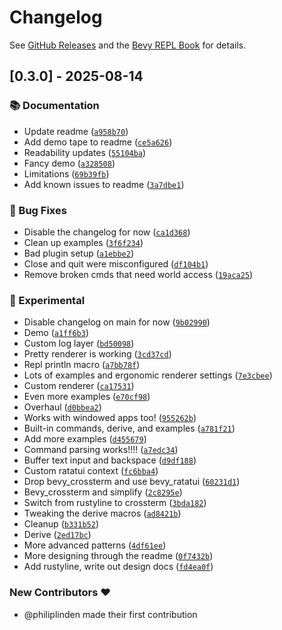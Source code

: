 # Changelog


See [GitHub Releases](https://github.com/philiplinden/bevy_repl/releases) and the [Bevy REPL Book](https://philiplinden.github.io/bevy_repl) for details.

## [0.3.0] - 2025-08-14

### 📚 Documentation

- Update readme ([`a958b70`](https://github.com/philiplinden/bevy_repl/commit/a958b705327bd2623a7b98854ec84197ab1d9808))
- Add demo tape to readme ([`ce5a626`](https://github.com/philiplinden/bevy_repl/commit/ce5a62600c6dcc7c4af8d240fc202b7a00da6f06))
- Readability updates ([`55104ba`](https://github.com/philiplinden/bevy_repl/commit/55104ba0625ef91d54c16136e52e053d9abf7283))
- Fancy demo ([`a328508`](https://github.com/philiplinden/bevy_repl/commit/a328508202d64ad721aca2f60fd4186e978e0c38))
- Limitations ([`69b39fb`](https://github.com/philiplinden/bevy_repl/commit/69b39fb3109362e2fb6593032870d4884126fa1b))
- Add known issues to readme ([`3a7dbe1`](https://github.com/philiplinden/bevy_repl/commit/3a7dbe1c7eb931a82a4b755f797e2d92aaea7bef))

### 🐛 Bug Fixes

- Disable the changelog for now ([`ca1d368`](https://github.com/philiplinden/bevy_repl/commit/ca1d36876c9188de896cfc04990fd0ad7d3f6bf8))
- Clean up examples ([`3f6f234`](https://github.com/philiplinden/bevy_repl/commit/3f6f23478cb7fbd01e5b454cc2b9fa93857ff8d5))
- Bad plugin setup ([`a1ebbe2`](https://github.com/philiplinden/bevy_repl/commit/a1ebbe262f5e09933b2085c6acf93c0ff20bbb93))
- Close and quit were misconfigured ([`df104b1`](https://github.com/philiplinden/bevy_repl/commit/df104b1c2d681092473b18b247078bd3cd033c64))
- Remove broken cmds that need world access ([`19aca25`](https://github.com/philiplinden/bevy_repl/commit/19aca254c1bdd550ea37cc8e835d5ae61730bad3))

### 🧪 Experimental

- Disable changelog on main for now ([`9b02990`](https://github.com/philiplinden/bevy_repl/commit/9b02990de3259c45000b042907dcee764eb7ad8f))
- Demo ([`a1ff6b3`](https://github.com/philiplinden/bevy_repl/commit/a1ff6b35814d12e86fea38dd553c1ff1e7a432c0))
- Custom log layer ([`bd50098`](https://github.com/philiplinden/bevy_repl/commit/bd5009857148a6e4d3016c2539a1213aef5e0776))
- Pretty renderer is working ([`3cd37cd`](https://github.com/philiplinden/bevy_repl/commit/3cd37cd56beeb075ec2ef06ffba426b960b3c3b1))
- Repl println macro ([`a7bb78f`](https://github.com/philiplinden/bevy_repl/commit/a7bb78fe151ce3e30f634d93e67bb122611e465b))
- Lots of examples and ergonomic renderer settings ([`7e3cbee`](https://github.com/philiplinden/bevy_repl/commit/7e3cbee95dc8c65a2238c4f4056c618dd125e835))
- Custom renderer ([`ca17531`](https://github.com/philiplinden/bevy_repl/commit/ca17531f035b85ef7ff265ad74815acee74b532d))
- Even more examples ([`e70cf98`](https://github.com/philiplinden/bevy_repl/commit/e70cf9878b71bdbe277cfddfa1c6b983c0b28bf5))
- Overhaul ([`d0bbea2`](https://github.com/philiplinden/bevy_repl/commit/d0bbea2136678e53368615042bd024a6e4b8e075))
- Works with windowed apps too! ([`955262b`](https://github.com/philiplinden/bevy_repl/commit/955262b2e3b1df9d111bc8fc3851bc3f19fb2c06))
- Built-in commands, derive, and examples ([`a781f21`](https://github.com/philiplinden/bevy_repl/commit/a781f21f1222fb4c32c9b9307cff1b6074fd6329))
- Add more examples ([`d455679`](https://github.com/philiplinden/bevy_repl/commit/d4556793a22b81c1774cdc0cc951ae582520fe45))
- Command parsing works!!!! ([`a7edc34`](https://github.com/philiplinden/bevy_repl/commit/a7edc347aa086fe86df68ca95545277dce122ed3))
- Buffer text input and backspace ([`d9df188`](https://github.com/philiplinden/bevy_repl/commit/d9df188f28192f5d195f49c51f1842040da0e066))
- Custom ratatui context ([`fc6bba4`](https://github.com/philiplinden/bevy_repl/commit/fc6bba4f7a055d17baa655232bd9ce259dae3703))
- Drop bevy_crossterm and use bevy_ratatui ([`60231d1`](https://github.com/philiplinden/bevy_repl/commit/60231d1eaec85576ec8de5e6b330f41dba88506a))
- Bevy_crossterm and simplify ([`2c8295e`](https://github.com/philiplinden/bevy_repl/commit/2c8295ea553e6e66f28716d33e740b86c78fbfbc))
- Switch from rustyline to crossterm ([`3bda182`](https://github.com/philiplinden/bevy_repl/commit/3bda18256f6c90c34547ae6345172d4d95a8ffa5))
- Tweaking the derive macros ([`ad8421b`](https://github.com/philiplinden/bevy_repl/commit/ad8421ba2191beb8d994fe792e465b2474aa66c1))
- Cleanup ([`b331b52`](https://github.com/philiplinden/bevy_repl/commit/b331b52685b0ccca1616ce20cb255c5ce6576266))
- Derive ([`2ed17bc`](https://github.com/philiplinden/bevy_repl/commit/2ed17bc2fe412cf78d565dd24f38d7281d4ac138))
- More advanced patterns ([`4df61ee`](https://github.com/philiplinden/bevy_repl/commit/4df61ee8a5455010b1d589bc1fd4d6b258406748))
- More designing through the readme ([`0f7432b`](https://github.com/philiplinden/bevy_repl/commit/0f7432be047520eb1b16e599df585c0cf9ba9994))
- Add rustyline, write out design docs ([`fd4ea0f`](https://github.com/philiplinden/bevy_repl/commit/fd4ea0f9ed8be49b0333468f540dbebf32a5fa49))


### New Contributors ❤️

* @philiplinden made their first contribution
<!-- generated by git-cliff -->
